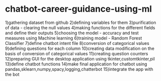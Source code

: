 # chatbot-career-guidance-using-ml
1)gathering dataset from github
2)defining variables for them
3)purification of data - clearing the null values
4)making functions for the different fields and define their outputs
5)choosing the model - accuracy and test measures using Machine learning 
6)training model - Random Forest Classifier
7)define chatbot intent file
8)conversion of  categorical values
9)defining questions for each column
10)creating data modification on the basis of conversion of categorical values
11)creating question counters
12)preparing GUI for the desktop application using tkinter,customtkinter,pil
13)define chatbot functions 
14)make final application for chatbot using pandas,sklearn,numpy,spacy,logging,chatterbot
15)integrate the app with the bot
